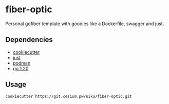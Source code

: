 # fiber-optic
Personal gofiber template with goodies like a Dockerfile, swagger and just.

## Dependencies
- [cookiecutter](https://github.com/cookiecutter/cookiecutter)
- [just](https://github.com/casey/just)
- [podman](https://github.com/containers/podman)
- [go 1.20](https://github.com/golang/go)

## Usage
```sh
cookiecutter https://git.cesium.pw/niku/fiber-optic.git
```